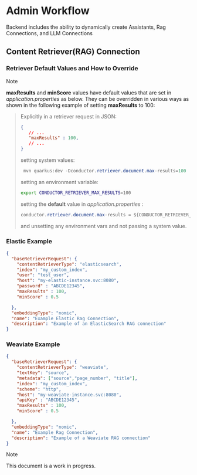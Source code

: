 # Admin Workflow

Backend includes the ability to dynamically create Assistants, Rag Connections, and LLM Connections

## Content Retriever(RAG) Connection

### Retriever Default Values and How to Override
> [!NOTE]
> **maxResults** and **minScore** values have default values that are set in _application.properties_ as below.  They can be overridden in various ways as shown in the  following example of setting **maxResults** to 100:

> Explicitly in a retriever request in JSON:
>```json
>{
>    // ...
>    "maxResults" : 100,
>    // ...
>}
>```
> setting system values:
>```java 
>  mvn quarkus:dev -Dconductor.retriever.document.max-results=100 
>```
>setting an environment variable:
>```bash 
> export CONDUCTOR_RETRIEVER_MAX_RESULTS=100
>```
>setting the **default** value in _application.properties_ :
>```java
> conductor.retriever.document.max-results = ${CONDUCTOR_RETRIEVER_MAX_RESULTS:100} 
>```
>and unsetting any environment vars and not passing a system value. 




### Elastic Example

```json
{
  "baseRetrieverRequest": {
    "contentRetrieverType": "elasticsearch",
    "index": "my_custom_index",
    "user": "test_user",
    "host": "my-elastic-instance.svc:8080",
    "password" : "ABCDE12345",
    "maxResults" : 100,
    "minScore" : 0.5

  },
  "embeddingType": "nomic",
  "name": "Example Elastic Rag Connection",
  "description": "Example of an ElasticSearch RAG connection"
}
```

### Weaviate Example

```json
{
  "baseRetrieverRequest": {
    "contentRetrieverType": "weaviate",
    "textKey": "source",
    "metadata": ["source","page_number", "title"], 
    "index": "my_custom_index",
    "scheme": "http",
    "host": "my-weaviate-instance.svc:8080",
    "apiKey" : "ABCDE12345",
    "maxResults" : 100,
    "minScore" : 0.5

  },
  "embeddingType": "nomic",
  "name": "Example Rag Connection",
  "description": "Example of a Weaviate RAG connection"
}
```

> [!NOTE]
> This document is a work in progress.

